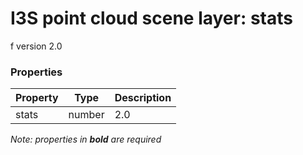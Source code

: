 # I3S point cloud scene layer: stats

f version 2.0

### Properties

| Property | Type | Description |
| --- | --- | --- |
| stats | number | 2.0 |

*Note: properties in **bold** are required*

